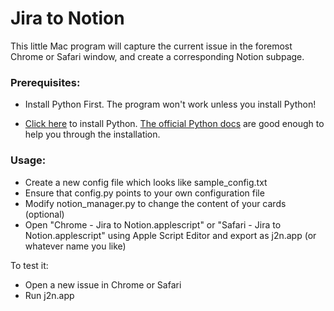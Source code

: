 # Jira to Notion

This little Mac program will capture the current issue in the foremost Chrome or Safari window, and create a corresponding Notion subpage.

### Prerequisites:

* Install Python First. The program won't work unless you install Python!

* [Click here](https://www.python.org/downloads/mac-osx/) to install Python. [The official Python docs](https://docs.python.org/3/using/mac.html) are good enough to help you through the installation.

### Usage:


* Create a new config file which looks like sample_config.txt
* Ensure that config.py points to your own configuration file
* Modify notion_manager.py to change the content of your cards (optional)
* Open "Chrome - Jira to Notion.applescript" or "Safari - Jira to Notion.applescript" using Apple Script Editor and export as j2n.app (or whatever name you like)

To test it:

* Open a new issue in Chrome or Safari
* Run j2n.app
